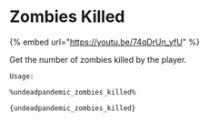 # Zombies Killed

{% embed url="https://youtu.be/74qDrUn_yfU" %}

Get the number of zombies killed by the player.

`Usage:`

`%undeadpandemic_zombies_killed%`

`{undeadpandemic_zombies_killed}`

